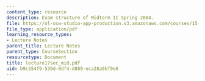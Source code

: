 ```yaml
---
content_type: resource
description: Exam structure of Midterm II Spring 2004.
file: https://ol-ocw-studio-app-production.s3.amazonaws.com/courses/15-501-introduction-to-financial-and-managerial-accounting-spring-2004/b9c354f9539d0df4d889eca28a9bf9e8_lecture17sec_mid.pdf
file_type: application/pdf
learning_resource_types:
- Lecture Notes
parent_title: Lecture Notes
parent_type: CourseSection
resourcetype: Document
title: lecture17sec_mid.pdf
uid: b9c354f9-539d-0df4-d889-eca28a9bf9e8
---
```

